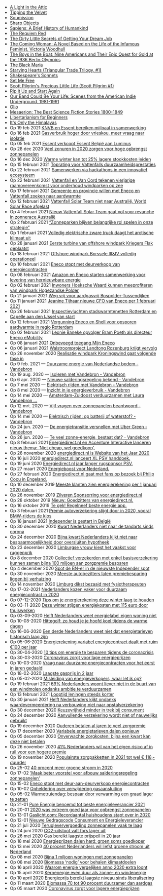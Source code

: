 - [A Light in the Attic](catalogue/a-light-in-the-attic_1000/index.html)
- [Tipping the Velvet](catalogue/tipping-the-velvet_999/index.html)
- [Soumission](catalogue/soumission_998/index.html)
- [Sharp Objects](catalogue/sharp-objects_997/index.html)
- [Sapiens: A Brief History of Humankind](catalogue/sapiens-a-brief-history-of-humankind_996/index.html)
- [The Requiem Red](catalogue/the-requiem-red_995/index.html)
- [The Dirty Little Secrets of Getting Your Dream Job](catalogue/the-dirty-little-secrets-of-getting-your-dream-job_994/index.html)
- [The Coming Woman: A Novel Based on the Life of the Infamous Feminist, Victoria Woodhull](catalogue/the-coming-woman-a-novel-based-on-the-life-of-the-infamous-feminist-victoria-woodhull_993/index.html)
- [The Boys in the Boat: Nine Americans and Their Epic Quest for Gold at the 1936 Berlin Olympics](catalogue/the-boys-in-the-boat-nine-americans-and-their-epic-quest-for-gold-at-the-1936-berlin-olympics_992/index.html)
- [The Black Maria](catalogue/the-black-maria_991/index.html)
- [Starving Hearts (Triangular Trade Trilogy, #1)](catalogue/starving-hearts-triangular-trade-trilogy-1_990/index.html)
- [Shakespeare's Sonnets](catalogue/shakespeares-sonnets_989/index.html)
- [Set Me Free](catalogue/set-me-free_988/index.html)
- [Scott Pilgrim's Precious Little Life (Scott Pilgrim #1)](catalogue/scott-pilgrims-precious-little-life-scott-pilgrim-1_987/index.html)
- [Rip it Up and Start Again](catalogue/rip-it-up-and-start-again_986/index.html)
- [Our Band Could Be Your Life: Scenes from the American Indie Underground, 1981-1991](catalogue/our-band-could-be-your-life-scenes-from-the-american-indie-underground-1981-1991_985/index.html)
- [Olio](catalogue/olio_984/index.html)
- [Mesaerion: The Best Science Fiction Stories 1800-1849](catalogue/mesaerion-the-best-science-fiction-stories-1800-1849_983/index.html)
- [Libertarianism for Beginners](catalogue/libertarianism-for-beginners_982/index.html)
- [It's Only the Himalayas](catalogue/its-only-the-himalayas_981/index.html)
- Op 19 feb 2021 [KNVB en Essent bereiken mijlpaal in samenwerking](https://www.essent.nl/content/overessent/actueel/index.html/knvb-en-essent-bereiken-mijlpaal-in-samenwerking/)
- Op 16 feb 2021 [Gasverbruik hoger door vrieskou, meer vraag naar isolatie](https://www.essent.nl/content/overessent/actueel/index.html/gasverbruik-hoger-door-vrieskou-meer-vraag-naar-isolatie/)
- Op 05 feb 2021 [Essent verkoopt Essent België aan Luminus](https://www.essent.nl/content/overessent/actueel/index.html/essent-verkoopt-essent-belgie-aan-luminus/)
- Op 28 dec 2020 [Veel zonuren in 2020 zorgen voor hoge opbrengst zonnepanelen](https://www.essent.nl/content/overessent/actueel/index.html/veel-zonuren-in-2020-zorgen-voor-hoge-opbrengst-zonnepanelen/)
- Op 16 dec 2020 [Warme winter kan tot 25% lagere stookkosten leiden](https://www.essent.nl/content/overessent/actueel/index.html/warme-winter-kan-tot-25-lagere-stookkosten-leiden/)
- Op 15 februari 2021 [Toprating voor Vattenfalls duurzaamheidsprestaties](https://group.vattenfall.com/nl/newsroom/achtergrondartikel/2021/toprating-voor-vattenfalls-duurzaamheidsprestaties)
- Op 22 februari 2021 [Samenwerken via hackathons in een innovatief ecosysteem](https://group.vattenfall.com/nl/newsroom/interview/2021/samenwerken-via-hackathons-in-een-innovatief-ecosysteem)
- Op 22 februari 2021 [Vattenfall en Van Oord tekenen vierjarige raamovereenkomst voor onderhoud windparken op zee](https://group.vattenfall.com/nl/newsroom/persbericht/2021/Vattenfall-en-Van-Oord-tekenen-vierjarige-raamovereenkomst-voor-onderhoud-windparken-op-zee)
- Op 17 februari 2021 [Gemeente en provincie willen met Eneco en Vattenfall zoeken naar aardwarmte](https://group.vattenfall.com/nl/newsroom/persbericht/2021/gemeente-en-provincie-willen-met-eneco-en-vattenfall-zoeken-naar-aardwarmte)
- Op 12 februari 2021 [Vattenfall Solar Team niet naar Australië, World Solar Race afgelast](https://group.vattenfall.com/nl/newsroom/persbericht/2021/vattenfall-solar-team-niet-naar-australie-world-solar-race-afgelast)
- Op 4 februari 2021 [Nieuw Vattenfall Solar Team gaat vol voor revanche in zonnerace Australië](https://group.vattenfall.com/nl/newsroom/persbericht/2021/nieuw-vattenfall-solar-team-gaat-vol-voor-revanche-in-zonnerace-australie)
- Op 2 februari 2021 [“Zonneparken blijven belangrijke rol spelen in onze strategie”](https://group.vattenfall.com/nl/newsroom/achtergrondartikel/2021/zonneparken-blijven-belangrijke-rol-spelen-in-onze-strategie)
- Op 1 februari 2021 [Volledig elektrische zware truck daagt het arctische klimaat uit](https://group.vattenfall.com/nl/newsroom/achtergrondartikel/2021/volledig-elektrische-zware-truck-daagt-het-arctische-klimaat-uit)
- Op 28 januari 2021 [Eerste turbine van offshore windpark Kriegers Flak geplaatst](https://group.vattenfall.com/nl/newsroom/achtergrondartikel/2021/eerste-turbine-van-offshore-windpark-kriegers-flak-geplaatst)
- Op 18 februari 2021 [Offshore windpark Borssele III&IV volledig operationeel](https://nieuws.eneco.nl/offshore-windpark-borssele-iiiiv-volledig-operationeel/)
- Op 10 februari 2021 [Eneco stopt met deurverkoop van energiecontracten](https://nieuws.eneco.nl/eneco-stopt-met-deurverkoop-van-energiecontracten/)
- Op 08 februari 2021 [Amazon en Eneco starten samenwerking voor levering van hernieuwbare energie](https://nieuws.eneco.nl/amazon-en-eneco-starten-samenwerking-voor-levering-van-hernieuwbare-energie/)
- Op 02 februari 2021 [Inwoners Hoeksche Waard kunnen meeprofiteren van windpark Hogezandse Polder](https://nieuws.eneco.nl/inwoners-hoeksche-waard-kunnen-meeprofiteren-van-windpark-hogezandse-polder/)
- Op 21 januari 2021 [Weg vrij voor aardgasvrij Bospolder-Tussendijken](https://nieuws.eneco.nl/weg-vrij-voor-aardgasvrij-bospolder-tussendijken/)
- Op 11 januari 2021 [Jeanine Tijhaar nieuwe CFO van Eneco per 1 februari 2021](https://nieuws.eneco.nl/jeanine-tijhaar-nieuwe-cfo-van-eneco-per-1-februari-2021/)
- Op 26 februari 2021 [Inspectievluchten stadswarmtenetten Rotterdam en Capelle aan den IJssel van start](https://nieuws.eneco.nl/inspectievluchten-stadswarmtenetten-rotterdam-en-capelle-aan-den-ijssel/)
- Op 12 februari 2021 [Vergunning Eneco en Shell voor opsporen aardwarmte in regio Rotterdam](https://nieuws.eneco.nl/vergunning-eneco-en-shell-voor-opsporen-aardwarmte-in-regio-rotterdam/)
- Op 02 februari 2021 [Leonie Baneke opvolger Bram Poeth als directeur Eneco eMobility](https://nieuws.eneco.nl/leonie-baneke-opvolger-bram-poeth-als-directeur-eneco-emobility/)
- Op 08 januari 2021 [Onbevoegd toegang Mijn Eneco](https://nieuws.eneco.nl/onbevoegd-toegang-mijn-eneco/)
- Op 06 januari 2021 [Walstroomproject Landtong Rozenburg krijgt vervolg](https://nieuws.eneco.nl/walstroomproject-landtong-rozenburg-krijgt-vervolg/)
- Op 26 november 2020 [Realisatie windpark Kroningswind gaat volgende fase in](https://nieuws.eneco.nl/realisatie-windpark-kroningswind-gaat-volgende-fase-in/)
- Op 9 feb. 2021 —  [Duurzame energie van Nederlandse bodem - Vandebron](https://vandebron.nl/blog)
- Op 19 aug. 2020 —  [Isoleren met Vandebron - Vandebron](https://vandebron.nl/blog/isoleren-met-vandebron)
- Op 6 apr. 2020 —  [Nieuwe salderingsregeling bekend - Vandebron](https://vandebron.nl/blog/nieuwe-salderingsregeling-bekend)
- Op 7 mei 2020 —  [Elektrisch rijden met Vandebron - Vandebron](https://vandebron.nl/blog/elektrisch-rijden-diensten-vandebron)
- Op 8 mei 2020 —  [Inzicht in je energieverbruik - Vandebron](https://vandebron.nl/blog/inzicht-in-je-energieverbruik)
- Op 14 mei 2020 —  [Amsterdam-Zuidoost verduurzamen met Laura Vandebron ...](https://vandebron.nl/blog/zuidoost-verduurzamen-met-laura)
- Op 12 mrt. 2020 —  [Vijf vragen over zonnepanelen beantwoord - Vandebron](https://vandebron.nl/blog/vijf-vragen-over-zonnepanelen-beantwoord)
- Op 14 mei 2020 —  [Elektrisch rijden: op batterij of waterstof? - Vandebron](https://vandebron.nl/blog/elektrisch-rijden-op-batterij-of-waterstof)
- Op 24 jun. 2020 —  [De energietransitie versnellen met Uber Green - Vandebron](https://vandebron.nl/blog/de-energietransitie-versnellen-met-uber-green)
- Op 26 jun. 2020 —  [Te veel zonne-energie, bestaat dat? - Vandebron](https://vandebron.nl/blog/te-veel-zonne-energie-bestaat-dat)
- Op 8 februari 2021 [Energiedirect.nl en Accenture Interactive lanceren nieuw thema: ‘Niet cheap, wel goedkoop'.](https://www.energiedirect.nl/blog/niet-cheap-wel-goedkoop)
- Op 26 november 2020 [energiedirect.nl is Website van het Jaar 2020](https://www.energiedirect.nl/blog/website-van-het-jaar-2020)
- Op 16 juli 2020 [energiedirect.nl lanceert XL PSV handdoek.](https://www.energiedirect.nl/blog/xl-psv-handdoek)
- Op 19 juni 2020 [Energiedirect.nl jaar langer rugsponsor PSV.](https://www.energiedirect.nl/blog/energiedirect-jaar-langer-rugsponsor-psv)
- Op 27 maart 2020 [Energieboost voor Nederland.](https://www.energiedirect.nl/blog/jouw-energieboost-geeft-nederland-positieve-energie)
- Op 27 februari 2020 [Energiedirect.nl gaat met fans op bezoek bij Philip Cocu in Engeland.](https://www.energiedirect.nl/blog/op-bezoek-bij-philip-cocu-in-engeland)
- Op 10 december 2019 [Meeste klanten zien energierekening per 1 januari 2020 dalen.](https://www.energiedirect.nl/blog/energierekening-omlaag-merendeel-klanten)
- Op 26 november 2019 [Zilveren Sponsorring voor energiedirect.nl](https://www.energiedirect.nl/blog/zilveren-sponsorring)
- Op 28 oktober 2019 [Nieuw: Goedzitters van energiedirect.nl.](https://www.energiedirect.nl/blog/goedzitters-van-energiedirect)
- Op 16 oktober 2019 [Te gek! Regelneef beste energie app.](https://www.energiedirect.nl/blog/regelneef-app-de-beste-in-de-energiemarkt)
- Op 3 februari 2021 [Premie autoverzekering stijgt door in 2020, vooral BMW-rijders de klos](https://weblog.independer.nl/persbericht/premie-autoverzekering-stijgt-door-in-2020-vooral-bmw-rijders-de-klos/)
- Op 18 januari 2021 [Independer is gestart in België](https://weblog.independer.nl/persbericht/independer-is-gestart-in-belgie/)
- Op 30 december 2020 [Kwart Nederlanders niet naar de tandarts sinds corona](https://weblog.independer.nl/persbericht/kwart-nederlanders-niet-naar-de-tandarts-sinds-corona/)
- Op 24 december 2020 [Bijna kwart Nederlanders kijkt niet naar bespaarmogelijkheid door oversluiten hypotheek](https://weblog.independer.nl/persbericht/bijna-kwart-nederlanders-kijkt-niet-naar-bespaarmogelijkheid-door-oversluiten-hypotheek/)
- Op 23 december 2020 [Limburgse vrouw kiest het vaakst voor ruggenprik](https://weblog.independer.nl/persbericht/limburgse-vrouw-kiest-het-vaakst-voor-ruggenprik/)
- Op 8 december 2020 [Collectief verzekerden met enkel basisverzekering kunnen samen bijna 100 miljoen aan zorgpremie besparen](https://weblog.independer.nl/persbericht/collectief-verzekerden-met-enkel-basisverzekering-kunnen-samen-bijna-100-miljoen-aan-zorgpremie-besparen/)
- Op 4 december 2020 [Spot de BN-er in de nieuwste Independer spot](https://weblog.independer.nl/persbericht/spot-de-bn-er-in-de-nieuwste-independer-spot/)
- Op 30 november 2020 [Meeste autobezitters laten premiebesparing liggen bij verhuizing](https://weblog.independer.nl/persbericht/meeste-autobezitters-laten-premiebesparing-liggen-bij-verhuizing/)
- Op 14 november 2020 [Limburg dikst bezaaid met fysiotherapeuten](https://weblog.independer.nl/persbericht/limburg-dikst-bezaaid-met-fysiotherapeuten/)
- Op 17-02-2021 [Nederlanders kozen vaker voor duurzaam energiecontract in 2020](https://www.easyswitch.nl/nieuws/nederland-koos-vaker-voor-duurzaam-energiecontract-in-2020/)
- Op 07-12-2020 [Tips om je energierekening deze winter laag te houden](https://www.easyswitch.nl/nieuws/acht-tips-om-je-energierekening-deze-winter-laag-te-houden/)
- Op 03-11-2020 [Deze winter stijgen energiekosten met 115 euro door thuiswerken](https://www.easyswitch.nl/nieuws/deze-winter-stijgen-energiekosten-met-115-euro-door-thuiswerken/)
- Op 03-09-2020 [Helft Nederlanders weet energielabel eigen woning niet](https://www.easyswitch.nl/nieuws/helft-nederlanders-weet-energielabel-eigen-woning-niet/)
- Op 10-08-2020 [Hittegolf: zo houd je je hoofd koel tijdens de warme dagen](https://www.easyswitch.nl/nieuws/zo-houd-je-je-hoofd-koel-tijdens-de-warme-dagen/)
- Op 16-06-2020 [Een derde Nederlanders weet niet dat energietarieven historisch laag zijn](https://www.easyswitch.nl/nieuws/een-derde-nederlanders-weet-niet-dat-energietarieven-historisch-laag-zijn/)
- Op 05-06-2020 [Energierekening variabel energiecontract daalt met ruim €100 per jaar](https://www.easyswitch.nl/nieuws/energierekening-variabel-energiecontract-daalt-met-ruim-100-euro-per-jaar/)
- Op 30-04-2020 [10 tips om energie te besparen tijdens de coronacrisis](https://www.easyswitch.nl/nieuws/10-tips-om-energie-te-besparen-tijdens-de-coronacrisis/)
- Op 30-03-2020 [Coronavirus zorgt voor lage energieprijzen](https://www.easyswitch.nl/nieuws/coronavirus-zorgt-voor-lage-energieprijzen/)
- Op 10-03-2020 [Vraag naar duurzame energiecontracten voor het eerst in jaren gedaald](https://www.easyswitch.nl/nieuws/vraag-naar-duurzame-energiecontracten-voor-het-eerst-in-jaren-gedaald/)
- Op 18-02-2020 [Laagste gasprijs in 2 jaar](https://www.easyswitch.nl/nieuws/laagste-gasprijs-in-2-jaar/)
- Op 05-02-2020 [Misleiding van energieverkopers, waar let ik op?](https://www.easyswitch.nl/nieuws/energieverkopers-aan-de-deur-en-telefoon/)
- Op 19 februari 2021 [69% Nederlanders woont liever niet in de buurt van een windmolen ondanks ambitie te verduurzamen](https://www.pricewise.nl/blog/69-procent-nederlanders-woont-liever-niet-bij-windmolen/)
- Op 13 februari 2021 [Looptijd leningen steeds korter](https://www.pricewise.nl/blog/looptijd-leningen-steeds-korter/)
- Op 30 januari 2021 [Helft Nederlanders kijkt ondanks waardevermeerdering na verbouwing niet naar opstalverzekering](https://www.pricewise.nl/blog/nederlander-kijkt-na-verbouwing-niet-naar-opstal/)
- Op 30 december 2020 [Keuzevrijheid minder in trek bij consument](https://www.pricewise.nl/blog/keuzevrijheid-minder-in-trek-bij-consument/)
- Op 24 december 2020 [Aanvullende verzekering wordt niet of nauwelijks gebruikt](https://www.pricewise.nl/blog/aanvullend-niet-of-nauwelijks-gebruikt/)
- Op 19 december 2020 [Ouderen betalen al jaren te veel zorgpremie](https://www.pricewise.nl/blog/ouderen-betalen-al-jaren-te-veel-premie/)
- Op 17 december 2020 [Variabele energietarieven dalen opnieuw](https://www.pricewise.nl/blog/derde-daling-op-rij-tarieven-variabel/)
- Op 05 december 2020 [Onverwachte zorgkosten: bijna een kwart kan deze niet betalen](https://www.pricewise.nl/blog/bijna-kwart-kan-onverwachte-zorgkosten-niet-betalen/)
- Op 26 november 2020 [41% Nederlanders wil van het eigen risico af in ruil voor een hogere premie](https://www.pricewise.nl/blog/afschaffen-eigen-risico/)
- Op 19 november 2020 [Populairste zorgpakketten in 2021 tot wel € 118,- duurder](https://www.pricewise.nl/blog/populairste-zorgpakketten-flink-duurder-2021/)
- Op 25-02 [40 procent meer groene stroom in 2020](https://www.gaslicht.com/nieuws/40-procent-meer-groene-stroom-in-2020)
- Op 17-02 ['Maak beter voorstel voor afbouw salderingsregeling zonnepanelen'](https://www.gaslicht.com/nieuws/maak-beter-voorstel-voor-afbouw-salderingsregeling-zonnepanelen)
- Op 15-02 [Eneco stopt met deur-aan-deurverkoop energiecontracten](https://www.gaslicht.com/nieuws/eneco-stopt-met-deur-aan-deurverkoop-energiecontracten)
- Op 10-02 [Opheldering over verwijdering gasaansluiting](https://www.gaslicht.com/nieuws/opheldering-over-verwijdering-gasaansluiting)
- Op 05-02 [Warmetruiendag: bespaar door verwarming een graad lager te zetten](https://www.gaslicht.com/nieuws/warmetruiendag-bespaar-door-verwarming-een-graad-lager-te-zetten)
- Op 21-01 [Pure Energie benoemd tot beste energieleverancier 2021](https://www.gaslicht.com/nieuws/pure-energie-benoemd-tot-beste-energieleverancier-2021)
- Op 20-01 [2020 was extreem goed jaar voor opbrengst zonnepanelen](https://www.gaslicht.com/nieuws/2020-was-extreem-goed-jaar-voor-opbrengst-zonnepanelen)
- Op 13-01 [Gaslicht.com: Recordaantal huishoudens stapt over in 2020](https://www.gaslicht.com/nieuws/gaslicht-com-recordaantal-huishoudens-stapt-over-in-2020)
- Op 12-01 [Nieuwe Gedragscode Consument en Energieleverancier](https://www.gaslicht.com/nieuws/nieuwe-gedragscode-consument-en-energieleverancier)
- Op 21 juli 2020 [Terugleververgoeding zonnepanelen vaak te laag](https://www.energievergelijk.nl/nieuws/terugleververgoeding-zonnepanelen-vaak-te-laag)
- Op 24 juni 2020 [CO2-uitstoot valt fors lager uit](https://www.energievergelijk.nl/nieuws/co2-uitstoot-valt-fors-lager-uit)
- Op 26 mei 2020 [Gas bereikt laagste prijspeil in 20 jaar](https://www.energievergelijk.nl/nieuws/gas-bereikt-laagste-prijspeil-in-20-jaar)
- Op 18 mei 2020 [Energieprijzen dalen hard: groen soms goedkoper](https://www.energievergelijk.nl/nieuws/energieprijzen-dalen-hard-groen-soms-goedkoper)
- Op 13 mei 2020 [40 procent Nederlanders wil liefst groene stroom uit Nederland](https://www.energievergelijk.nl/nieuws/40-procent-nederlanders-wil-liefst-groene-stroom-uit-nederland)
- Op 08 mei 2020 [Bijna 1 miljoen woningen met zonnepanelen](https://www.energievergelijk.nl/nieuws/bijna-1-miljoen-woningen-met-zonnepanelen)
- Op 08 mei 2020 [Biomassa ‘nodig’ voor behalen klimaatdoelen](https://www.energievergelijk.nl/nieuws/biomassa-nodig-voor-behalen-klimaatdoelen)
- Op 16 april 2020 [Waarom energie vergelijken anno 2020 extra loont](https://www.energievergelijk.nl/nieuws/waarom-energie-vergelijken-anno-2020-extra-loont)
- Op 15 april 2020 [Kernenergie even duur als zonne- en windenergie](https://www.energievergelijk.nl/nieuws/kernenergie-even-duur-als-zonne-en-windenergie)
- Op 10 april 2020 [Energieprijs bereikt laagste niveau sinds liberalisering](https://www.energievergelijk.nl/nieuws/energieprijs-bereikt-laagste-niveau-sinds-liberalisering)
- Op 11 maart 2020 [Biomassa 70 tot 90 procent duurzamer dan aardgas](https://www.energievergelijk.nl/nieuws/biomassa-70-tot-90-procent-duurzamer-dan-aardgas)
- Op 05 maart 2020 [Coronavirus zorgt voor lagere energieprijzen](https://www.energievergelijk.nl/nieuws/coronavirus-zorgt-voor-lagere-energieprijzen)
